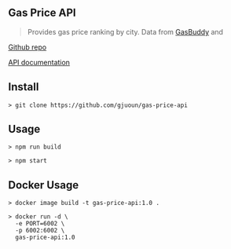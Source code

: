 ## Gas Price API

> Provides gas price ranking by city. Data from [GasBuddy](https://www.gasbuddy.com/) and 

[Github repo](https://github.com/gjuoun/gas-price-api)

[API documentation](https://stoplight.io/p/docs/gh/gjuoun/exchange-api)

## Install

    > git clone https://github.com/gjuoun/gas-price-api

## Usage

    > npm run build

    > npm start

## Docker Usage

    > docker image build -t gas-price-api:1.0 .

    > docker run -d \
      -e PORT=6002 \
      -p 6002:6002 \
      gas-price-api:1.0

